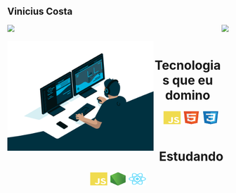 ## Vinicius Costa


<div>
  <img  height="180em" src="https://github-readme-stats.vercel.app/api?username=vinipet&show_icons=true&theme=omni"/>
  <img align="right" height="180em" src="https://github-readme-stats.vercel.app/api/top-langs/?username=vinipet&layout=compact&langs_count=16&theme=omni"/>
</div>


<div  align="center"> 
  <div style="display: inline_block"><br>
    <img align="left" height="250" alt="coding-time" src="code.gif">
    <h1 align="center">Tecnologias que eu domino</h1>
    <img align="center" height="30" width="40" alt="js-icon"  src="https://raw.githubusercontent.com/devicons/devicon/master/icons/javascript/javascript-plain.svg">
    <img align="center" height="30" width="40" alt="html-icon" src="https://raw.githubusercontent.com/devicons/devicon/master/icons/html5/html5-original.svg">
    <img align="center" height="30" width="40" alt="css-icon" src="https://raw.githubusercontent.com/devicons/devicon/master/icons/css3/css3-original.svg">
   </div>
   <div style="display: inline_block"><br>
    <h1 align="center">Estudando</h1>
    <img align="center" height="30" width="40" alt="js-icon"  src="https://raw.githubusercontent.com/devicons/devicon/master/icons/javascript/javascript-plain.svg">
    <img align="center" height="30" width="40" alt="react-icon" src="https://raw.githubusercontent.com/devicons/devicon/master/icons/nodejs/nodejs-original.svg">
     <img align="center" height="30" width="40" alt="react-icon" src="https://raw.githubusercontent.com/devicons/devicon/master/icons/react/react-original.svg">
<!--     
    <img align="center" height="30" width="40" alt="react-icon" src="https://raw.githubusercontent.com/devicons/devicon/master/icons/bootstrap/bootstrap-original.svg">
     <img align="center" height="30" width="40" alt="react-icon" src="https://raw.githubusercontent.com/devicons/devicon/master/icons/python/python-original.svg"> -->
   </div>
    
   
  <!-- 
  <h1 align="center">Redes Sociais</h1>
    <a href = "mailto: work.luigi.fonseca@gmail.com">
      <img width="30" src="gmail.svg">
    </a>
    <a href = "https://www.linkedin.com/in/luigi-gottardello-fonseca-44651a205/">
      <img width="25" src="linkedin.svg">
    </a>
</div>
  -->

  
